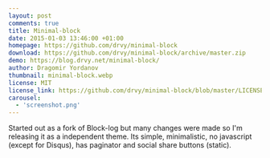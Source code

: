 ```yaml
---
layout: post
comments: true
title: Minimal-block
date: 2015-01-03 13:46:00 +01:00
homepage: https://github.com/drvy/minimal-block
download: https://github.com/drvy/minimal-block/archive/master.zip
demo: https://blog.drvy.net/minimal-block/
author: Dragomir Yordanov
thumbnail: minimal-block.webp
license: MIT
license_link: https://github.com/drvy/minimal-block/blob/master/LICENSE.md
carousel:
  - 'screenshot.png'
---
```


Started out as a fork of Block-log but many changes were made so I'm releasing it as a independent theme. Its simple, minimalistic, no javascript (except for Disqus), has paginator and social share buttons (static).
